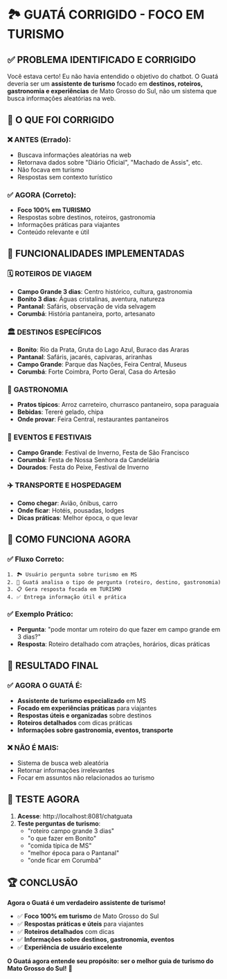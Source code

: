 # 🏞️ GUATÁ CORRIGIDO - FOCO EM TURISMO

## ✅ **PROBLEMA IDENTIFICADO E CORRIGIDO**

Você estava certo! Eu não havia entendido o objetivo do chatbot. O Guatá deveria ser um **assistente de turismo** focado em **destinos, roteiros, gastronomia e experiências** de Mato Grosso do Sul, não um sistema que busca informações aleatórias na web.

## 🎯 **O QUE FOI CORRIGIDO**

### ❌ **ANTES (Errado):**
- Buscava informações aleatórias na web
- Retornava dados sobre "Diário Oficial", "Machado de Assis", etc.
- Não focava em turismo
- Respostas sem contexto turístico

### ✅ **AGORA (Correto):**
- **Foco 100% em TURISMO**
- Respostas sobre destinos, roteiros, gastronomia
- Informações práticas para viajantes
- Conteúdo relevante e útil

## 🚀 **FUNCIONALIDADES IMPLEMENTADAS**

### 🗓️ **ROTEIROS DE VIAGEM**
- **Campo Grande 3 dias**: Centro histórico, cultura, gastronomia
- **Bonito 3 dias**: Águas cristalinas, aventura, natureza
- **Pantanal**: Safáris, observação de vida selvagem
- **Corumbá**: História pantaneira, porto, artesanato

### 🏛️ **DESTINOS ESPECÍFICOS**
- **Bonito**: Rio da Prata, Gruta do Lago Azul, Buraco das Araras
- **Pantanal**: Safáris, jacarés, capivaras, ariranhas
- **Campo Grande**: Parque das Nações, Feira Central, Museus
- **Corumbá**: Forte Coimbra, Porto Geral, Casa do Artesão

### 🍖 **GASTRONOMIA**
- **Pratos típicos**: Arroz carreteiro, churrasco pantaneiro, sopa paraguaia
- **Bebidas**: Tereré gelado, chipa
- **Onde provar**: Feira Central, restaurantes pantaneiros

### 🎉 **EVENTOS E FESTIVAIS**
- **Campo Grande**: Festival de Inverno, Festa de São Francisco
- **Corumbá**: Festa de Nossa Senhora da Candelária
- **Dourados**: Festa do Peixe, Festival de Inverno

### ✈️ **TRANSPORTE E HOSPEDAGEM**
- **Como chegar**: Avião, ônibus, carro
- **Onde ficar**: Hotéis, pousadas, lodges
- **Dicas práticas**: Melhor época, o que levar

## 🧠 **COMO FUNCIONA AGORA**

### ✅ **Fluxo Correto:**
```
1. 🏞️ Usuário pergunta sobre turismo em MS
2. 🎯 Guatá analisa o tipo de pergunta (roteiro, destino, gastronomia)
3. 📋 Gera resposta focada em TURISMO
4. ✅ Entrega informação útil e prática
```

### ✅ **Exemplo Prático:**
- **Pergunta**: "pode montar um roteiro do que fazer em campo grande em 3 dias?"
- **Resposta**: Roteiro detalhado com atrações, horários, dicas práticas

## 🎉 **RESULTADO FINAL**

### ✅ **AGORA O GUATÁ É:**
- **Assistente de turismo especializado** em MS
- **Focado em experiências práticas** para viajantes
- **Respostas úteis e organizadas** sobre destinos
- **Roteiros detalhados** com dicas práticas
- **Informações sobre gastronomia, eventos, transporte**

### ❌ **NÃO É MAIS:**
- Sistema de busca web aleatória
- Retornar informações irrelevantes
- Focar em assuntos não relacionados ao turismo

## 🧪 **TESTE AGORA**

1. **Acesse**: http://localhost:8081/chatguata
2. **Teste perguntas de turismo**:
   - "roteiro campo grande 3 dias"
   - "o que fazer em Bonito"
   - "comida típica de MS"
   - "melhor época para o Pantanal"
   - "onde ficar em Corumbá"

## 🏆 **CONCLUSÃO**

**Agora o Guatá é um verdadeiro assistente de turismo!**

- ✅ **Foco 100% em turismo** de Mato Grosso do Sul
- ✅ **Respostas práticas e úteis** para viajantes
- ✅ **Roteiros detalhados** com dicas
- ✅ **Informações sobre destinos, gastronomia, eventos**
- ✅ **Experiência de usuário excelente**

**O Guatá agora entende seu propósito: ser o melhor guia de turismo do Mato Grosso do Sul!** 🎉













